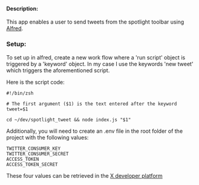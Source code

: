 
#### Description:

This app enables a user to send tweets from the spotlight toolbar using [Alfred](https://www.alfredapp.com).

### Setup:

To set up in alfred, create a new work flow where a 'run script' object is triggered by a 'keyword' object.
In my case I use the keywords 'new tweet' which triggers the aforementioned script. 

Here is the script code:

```
#!/bin/zsh

# The first argument ($1) is the text entered after the keyword
tweet=$1

cd ~/dev/spotlight_tweet && node index.js "$1"
```

Additionally, you will need to create an .env file in the root folder of the project with the following values:


```
TWITTER_CONSUMER_KEY
TWITTER_CONSUMER_SECRET
ACCESS_TOKEN
ACCESS_TOKEN_SECRET
```

These four values can be retrieved in the [X developer platform](https://developer.twitter.com)
